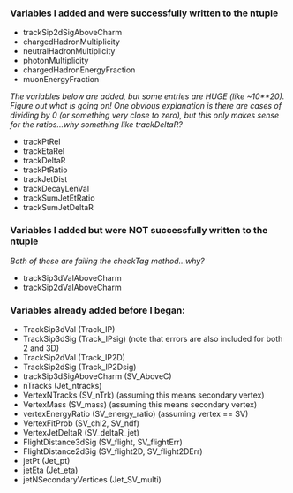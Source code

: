 ### Variables I added and were successfully written to the ntuple

+ trackSip2dSigAboveCharm
+ chargedHadronMultiplicity
+ neutralHadronMultiplicity
+ photonMultiplicity
+ chargedHadronEnergyFraction
+ muonEnergyFraction

_The variables below are added, but some entries are HUGE (like ~10**20). Figure out what is going on!  One obvious explanation is there are cases of dividing by 0 (or something very close to zero), but this only makes sense for the ratios...why something like trackDeltaR?_
+ trackPtRel
+ trackEtaRel
+ trackDeltaR
+ trackPtRatio
+ trackJetDist
+ trackDecayLenVal
+ trackSumJetEtRatio
+ trackSumJetDeltaR


### Variables I added but were NOT successfully written to the ntuple

*Both of these are failing the checkTag method...why?*
+ trackSip3dValAboveCharm
+ trackSip2dValAboveCharm

### Variables already added before I began:

+ TrackSip3dVal (Track_IP)
+ TrackSip3dSig (Track_IPsig) (note that errors are also included for both 2 and 3D)
+ TrackSip2dVal (Track_IP2D)
+ TrackSip2dSig (Track_IP2Dsig)
+ trackSip3dSigAboveCharm (SV_AboveC)
+ nTracks (Jet_ntracks)
+ VertexNTracks (SV_nTrk) (assuming this means secondary vertex)
+ VertexMass (SV_mass) (assuming this means secondary vertex)
+ vertexEnergyRatio (SV_energy_ratio) (assuming vertex == SV)
+ VertexFitProb (SV_chi2, SV_ndf)
+ VertexJetDeltaR (SV_deltaR_jet)
+ FlightDistance3dSig (SV_flight, SV_flightErr)
+ FlightDistance2dSig (SV_flight2D, SV_flight2DErr)
+ jetPt (Jet_pt)
+ jetEta (Jet_eta)
+ jetNSecondaryVertices (Jet_SV_multi)
